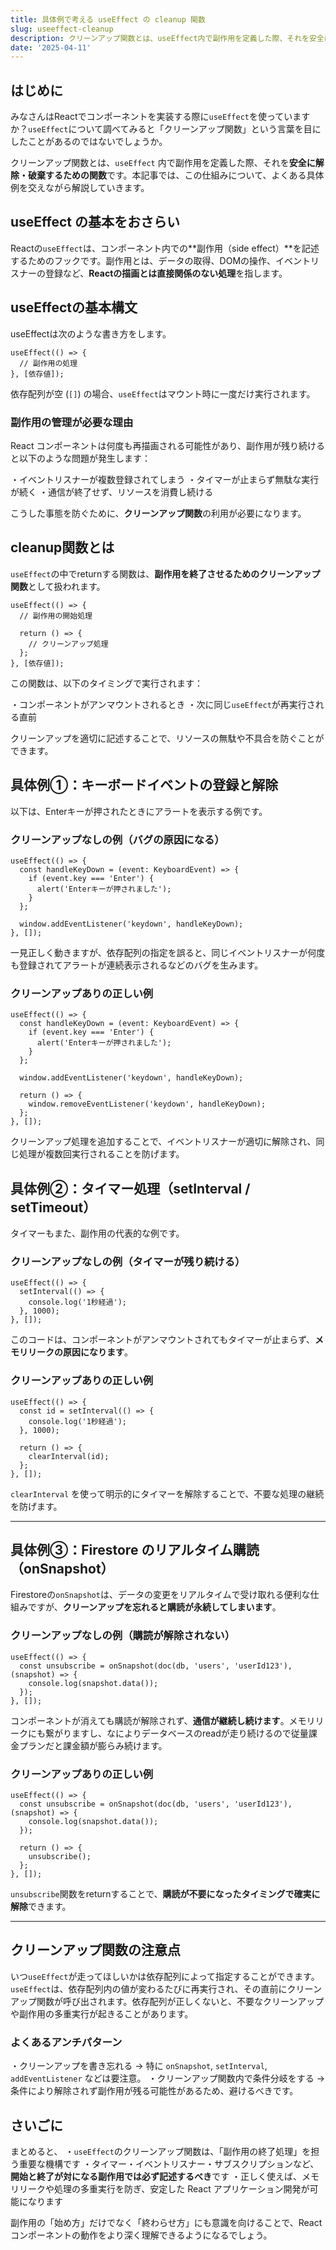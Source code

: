```yaml
---
title: 具体例で考える useEffect の cleanup 関数
slug: useeffect-cleanup
description: クリーンアップ関数とは、useEffect内で副作用を定義した際、それを安全に解除・破棄するための関数です。本記事では、この仕組みについて、よくある具体例を交えながら丁寧に解説していきます。
date: '2025-04-11'
---
```


## はじめに

みなさんはReactでコンポーネントを実装する際に`useEffect`を使っていますか？`useEffect`について調べてみると「クリーンアップ関数」という言葉を目にしたことがあるのではないでしょうか。

クリーンアップ関数とは、`useEffect` 内で副作用を定義した際、それを**安全に解除・破棄するための関数**です。本記事では、この仕組みについて、よくある具体例を交えながら解説していきます。

## useEffect の基本をおさらい

Reactの`useEffect`は、コンポーネント内での**副作用（side effect）**を記述するためのフックです。副作用とは、データの取得、DOMの操作、イベントリスナーの登録など、**Reactの描画とは直接関係のない処理**を指します。

## useEffectの基本構文

useEffectは次のような書き方をします。

```tsx
useEffect(() => {
  // 副作用の処理
}, [依存値]);
```

依存配列が空 (`[]`) の場合、`useEffect`はマウント時に一度だけ実行されます。

### 副作用の管理が必要な理由

React コンポーネントは何度も再描画される可能性があり、副作用が残り続けると以下のような問題が発生します：

・イベントリスナーが複数登録されてしまう
・タイマーが止まらず無駄な実行が続く
・通信が終了せず、リソースを消費し続ける

こうした事態を防ぐために、**クリーンアップ関数**の利用が必要になります。

## cleanup関数とは

`useEffect`の中でreturnする関数は、**副作用を終了させるためのクリーンアップ関数**として扱われます。

```tsx
useEffect(() => {
  // 副作用の開始処理

  return () => {
    // クリーンアップ処理
  };
}, [依存値]);
```

この関数は、以下のタイミングで実行されます：

・コンポーネントがアンマウントされるとき
・次に同じ`useEffect`が再実行される直前

クリーンアップを適切に記述することで、リソースの無駄や不具合を防ぐことができます。

## 具体例①：キーボードイベントの登録と解除

以下は、Enterキーが押されたときにアラートを表示する例です。

### クリーンアップなしの例（バグの原因になる）

```tsx
useEffect(() => {
  const handleKeyDown = (event: KeyboardEvent) => {
    if (event.key === 'Enter') {
      alert('Enterキーが押されました');
    }
  };

  window.addEventListener('keydown', handleKeyDown);
}, []);
```

一見正しく動きますが、依存配列の指定を誤ると、同じイベントリスナーが何度も登録されてアラートが連続表示されるなどのバグを生みます。

### クリーンアップありの正しい例

```tsx
useEffect(() => {
  const handleKeyDown = (event: KeyboardEvent) => {
    if (event.key === 'Enter') {
      alert('Enterキーが押されました');
    }
  };

  window.addEventListener('keydown', handleKeyDown);

  return () => {
    window.removeEventListener('keydown', handleKeyDown);
  };
}, []);
```

クリーンアップ処理を追加することで、イベントリスナーが適切に解除され、同じ処理が複数回実行されることを防げます。

## 具体例②：タイマー処理（setInterval / setTimeout）

タイマーもまた、副作用の代表的な例です。

### クリーンアップなしの例（タイマーが残り続ける）

```tsx
useEffect(() => {
  setInterval(() => {
    console.log('1秒経過');
  }, 1000);
}, []);
```

このコードは、コンポーネントがアンマウントされてもタイマーが止まらず、**メモリリークの原因になります**。

### クリーンアップありの正しい例

```tsx
useEffect(() => {
  const id = setInterval(() => {
    console.log('1秒経過');
  }, 1000);

  return () => {
    clearInterval(id);
  };
}, []);
```

`clearInterval` を使って明示的にタイマーを解除することで、不要な処理の継続を防げます。

---

## 具体例③：Firestore のリアルタイム購読（onSnapshot）

Firestoreの`onSnapshot`は、データの変更をリアルタイムで受け取れる便利な仕組みですが、**クリーンアップを忘れると購読が永続してしまいます**。

### クリーンアップなしの例（購読が解除されない）

```tsx
useEffect(() => {
  const unsubscribe = onSnapshot(doc(db, 'users', 'userId123'), (snapshot) => {
    console.log(snapshot.data());
  });
}, []);
```

コンポーネントが消えても購読が解除されず、**通信が継続し続けます**。メモリリークにも繋がりますし、なによりデータベースのreadが走り続けるので従量課金プランだと課金額が膨らみ続けます。

### クリーンアップありの正しい例

```tsx
useEffect(() => {
  const unsubscribe = onSnapshot(doc(db, 'users', 'userId123'), (snapshot) => {
    console.log(snapshot.data());
  });

  return () => {
    unsubscribe();
  };
}, []);
```

`unsubscribe`関数をreturnすることで、**購読が不要になったタイミングで確実に解除**できます。

---

## クリーンアップ関数の注意点

いつ`useEffect`が走ってほしいかは依存配列によって指定することができます。`useEffect`は、依存配列内の値が変わるたびに再実行され、その直前にクリーンアップ関数が呼び出されます。依存配列が正しくないと、不要なクリーンアップや副作用の多重実行が起きることがあります。

### よくあるアンチパターン

・クリーンアップを書き忘れる
  → 特に `onSnapshot`, `setInterval`, `addEventListener` などは要注意。
・クリーンアップ関数内で条件分岐をする 
  → 条件により解除されず副作用が残る可能性があるため、避けるべきです。

## さいごに

まとめると、
・`useEffect`のクリーンアップ関数は、「副作用の終了処理」を担う重要な機構です
・タイマー・イベントリスナー・サブスクリプションなど、**開始と終了が対になる副作用では必ず記述するべき**です
・正しく使えば、メモリリークや処理の多重実行を防ぎ、安定した React アプリケーション開発が可能になります

副作用の「始め方」だけでなく「終わらせ方」にも意識を向けることで、React コンポーネントの動作をより深く理解できるようになるでしょう。
